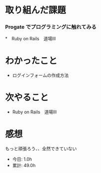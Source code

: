 # 取り組んだ課題
### Progate でプログラミングに触れてみる
*　Ruby on Rails　道場Ⅲ
# わかったこと
* ログインフォームの作成方法
# 次やること
* Ruby on Rails　道場Ⅲ
# 感想
もっと頑張ろう、、全然できていない
* 今日: 1.0h
* 累計: 49.0h
